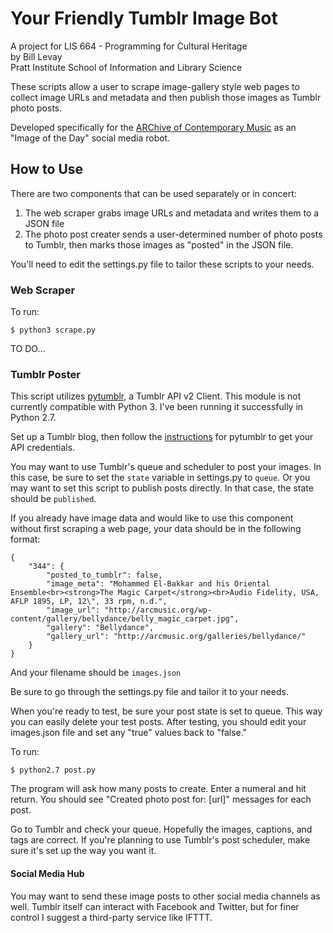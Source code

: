 Your Friendly Tumblr Image Bot
====================
A project for LIS 664 - Programming for Cultural Heritage<br>
by Bill Levay<br>
Pratt Institute School of Information and Library Science

These scripts allow a user to scrape image-gallery style web pages to collect image URLs and metadata and then publish those images as Tumblr photo posts.

Developed specifically for the [ARChive of Contemporary Music](http://arcmusic.org) as an "Image of the Day" social media robot.

## How to Use

There are two components that can be used separately or in concert:
1. The web scraper grabs image URLs and metadata and writes them to a JSON file
2. The photo post creater sends a user-determined number of photo posts to Tumblr, then marks those images as "posted" in the JSON file.

You'll need to edit the settings.py file to tailor these scripts to your needs.

### Web Scraper

To run:
```
$ python3 scrape.py
```

TO DO...

### Tumblr Poster

This script utilizes [pytumblr](https://github.com/tumblr/pytumblr), a Tumblr API v2 Client. This module is not currently compatible with Python 3. I've been running it successfully in Python 2.7. 

Set up a Tumblr blog, then follow the [instructions](https://github.com/tumblr/pytumblr#create-a-client) for pytumblr to get your API credentials.

You may want to use Tumblr's queue and scheduler to post your images. In this case, be sure to set the `state` variable in settings.py to `queue`. Or you may want to set this script to publish posts directly. In that case, the state should be `published`.

If you already have image data and would like to use this component without first scraping a web page, your data should be in the following format:

```
{
    "344": {
        "posted_to_tumblr": false, 
        "image_meta": "Mohammed El-Bakkar and his Oriental Ensemble<br><strong>The Magic Carpet</strong><br>Audio Fidelity, USA, AFLP 1895, LP, 12\", 33 rpm, n.d.", 
        "image_url": "http://arcmusic.org/wp-content/gallery/bellydance/belly_magic_carpet.jpg", 
        "gallery": "Bellydance", 
        "gallery_url": "http://arcmusic.org/galleries/bellydance/"
    }
}
```

And your filename should be `images.json`

Be sure to go through the settings.py file and tailor it to your needs.

When you're ready to test, be sure your post state is set to queue. This way you can easily delete your test posts. After testing, you should edit your images.json file and set any "true" values back to "false."

To run:
```
$ python2.7 post.py
```

The program will ask how many posts to create. Enter a numeral and hit return. You should see "Created photo post for: [url]" messages for each post.

Go to Tumblr and check your queue. Hopefully the images, captions, and tags are correct. If you're planning to use Tumblr's post scheduler, make sure it's set up the way you want it. 

#### Social Media Hub

You may want to send these image posts to other social media channels as well. Tumblr itself can interact with Facebook and Twitter, but for finer control I suggest a third-party service like IFTTT.
